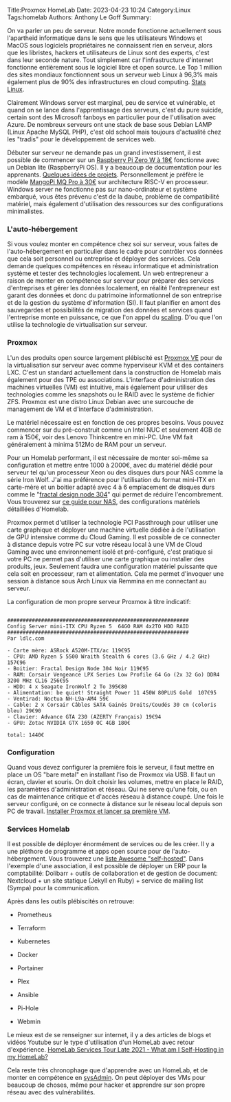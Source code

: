 ﻿Title:Proxmox HomeLab
Date: 2023-04-23 10:24
Category:Linux
Tags:homelab
Authors: Anthony Le Goff
Summary:

On va parler un peu de serveur. Notre monde fonctionne actuellement sous l'apartheid informatique dans le sens que les utilisateurs Windows et MacOS sous logiciels propriétaires ne connaissent rien en serveur, alors que les libristes, hackers et utilisateurs de Linux sont des experts, c'est dans leur seconde nature. Tout simplement car l'infrastructure d'internet fonctionne entièrement sous le logiciel libre et open source. Le Top 1 million des sites mondiaux fonctionnent sous un serveur web Linux à 96,3% mais également plus de 90% des infrastructures en cloud computing. [Stats Linux](https://truelist.co/blog/linux-statistics/).  

Clairement Windows server est marginal, peu de service et vulnérable, et quand on se lance dans l'apprentissage des serveurs, c'est du pure suicide, certain sont des Microsoft fanboys en particulier pour de l'utilisation avec Azure. De nombreux serveurs ont une stack de base sous Debian LAMP (Linux Apache MySQL PHP), c'est old school mais toujours d'actualité chez les "tradis" pour le développement de services web.  

Débuter sur serveur ne demande pas un grand investissement, il est possible de commencer sur un [Raspberry Pi Zero W à 18€](https://www.kubii.fr/pi-zero-w/1851-raspberry-pi-zero-w-3272496006997.html) fonctionne avec un Debian lite (RaspberryPi OS). Il y a beaucoup de documentation pour les apprenants. [Quelques idées de projets](https://raspberrytips.fr/projets-raspberry-pi-zero-2w/). Personnellement je préfère le modèle [MangoPi MQ Pro à 30€](https://fr.aliexpress.com/item/1005004157984532.html) sur architecture RISC-V en processeur. Windows server ne fonctionne pas sur nano-ordinateur et système embarqué, vous êtes prévenu c'est de la daube, problème de compatibilité matériel, mais également d'utilisation des ressources sur des configurations minimalistes.  

### L'auto-hébergement  

Si vous voulez monter en compétence chez soi sur serveur, vous faites de l'auto-hébergement en particulier dans le cadre pour contrôler vos données que cela soit personnel ou entreprise et déployer des services. Cela demande quelques compétences en réseau informatique et administration système et tester des technologies localement. Un web entrepreneur a raison de monter en compétence sur serveur pour préparer des services d'entreprises et gérer les données localement, en réalité l'entrepreneur est garant des données et donc du patrimoine informationnel de son entreprise et de la gestion du système d'information (SI). Il faut planifier en amont des sauvegardes et possibilités de migration des données et services quand l'entreprise monte en puissance, ce que l'on appel du [scaling](https://www.leslivresblancs.fr/dossier/tout-comprendre-de-la-scalabilite-du-scaling-et-de-la-scale). D'ou que l'on utilise la technologie de virtualisation sur serveur.  

### Proxmox  

L'un des produits open source largement plébiscité est [Proxmox VE](https://www.proxmox.com/en/) pour de la virtualisation sur serveur avec comme hyperviseur KVM et des containers LXC. C'est un standard actuellement dans la construction de Homelab mais également pour des TPE ou associations. L'interface d'administration des machines virtuelles (VM) est intuitive, mais également pour utiliser des technologies comme les snapshots ou le RAID avec le système de fichier ZFS. Proxmox est une distro Linux Debian avec une surcouche de management de VM et d'interface d'administration.  

Le matériel nécessaire est en fonction de ces propres besoins. Vous pouvez commencer sur du pré-construit comme un Intel NUC et seulement 4GB de ram à 150€, voir des Lenovo Thinkcentre en mini-PC. Une VM fait généralement à minima 512Mo de RAM pour un serveur.  

Pour un Homelab performant, il est nécessaire de monter soi-même sa configuration et mettre entre 1000 à 2000€, avec du matériel dédié pour serveur tel qu'un processeur Xeon ou des disques durs pour NAS comme la série Iron Wolf. J'ai ma préférence pour l'utilisation du format mini-ITX en carte-mère et un boitier adapté avec 4 à 6 emplacement de disques durs comme le "[fractal design node 304](https://www.fractal-design.com/products/cases/node/node-304/black/)" qui permet de réduire l'encombrement. Vous trouverez sur [ce guide pour NAS](https://forums.serverbuilds.net/t/guide-nas-killer-4-0-fast-quiet-power-efficient-and-flexible-starting-at-125/667), des configurations matériels détaillées d'Homelab.  

Proxmox permet d'utiliser la technologie PCI Passthrough pour utiliser une carte graphique et déployer une machine virtuelle dédiée à de l'utilisation de GPU intensive comme du Cloud Gaming. Il est possible de ce connecter à distance depuis votre PC sur votre réseau local à une VM de Cloud Gaming avec une environnement isolé et pré-configuré, c'est pratique si votre PC ne permet pas d'utiliser une carte graphique ou installer des produits, jeux. Seulement faudra une configuration matériel puissante que cela soit en processeur, ram et alimentation. Cela me permet d'invoquer une session à distance sous Arch Linux via Remmina en me connectant au serveur.  

La configuration de mon propre serveur Proxmox à titre indicatif:  

```Text

###########################################################
Config Server mini-ITX CPU Ryzen 5  64GO RAM 4x2TO HDD RAID
###########################################################
Par ldlc.com

- Carte mère: ASRock A520M-ITX/ac 119€95
- CPU: AMD Ryzen 5 5500 Wraith Stealth 6 cores (3.6 GHz / 4.2 GHz) 157€96
- Boitier: Fractal Design Node 304 Noir 119€95
- RAM: Corsair Vengeance LPX Series Low Profile 64 Go (2x 32 Go) DDR4 3200 MHz CL16 256€95
- HDD: 4 x Seagate IronWolf 2 To 395€80
- Alimentation: be quiet! Straight Power 11 450W 80PLUS Gold  107€95
- Ventirad: Noctua NH-L9a-AM4 59€
- Cable: 2 x Corsair Câbles SATA Gainés Droits/Coudés 30 cm (coloris bleu) 29€90
- Clavier: Advance GTA 230 (AZERTY Français) 19€94
- GPU: Zotac NVIDIA GTX 1650 OC 4GB 180€ 

total: 1440€
```

### Configuration  

Quand vous devez configurer la première fois le serveur, il faut mettre en place un OS "bare metal" en installant l'iso de Proxmox via USB. Il faut un écran, clavier et souris. On doit choisir les volumes, mettre en place le RAID, les paramètres d'administration et réseau. Qui ne serve qu'une fois, ou en cas de maintenance critique et d'accès réseau à distance coupé. Une fois le serveur configuré, on ce connecte à distance sur le réseau local depuis son PC de travail. [Installer Proxmox et lancer sa première VM](https://www.it-connect.fr/comment-installer-proxmox-ve-7-0-et-creer-sa-premiere-vm/).  

### Services Homelab  

Il est possible de déployer énormément de services ou de les créer. Il y a une pléthore de programme et apps open source pour de l'auto-hébergement. Vous trouverez une [liste Awesome "self-hosted"](https://github.com/awesome-selfhosted/awesome-selfhosted). Dans l'exemple d'une association, il est possible de déployer un ERP pour la comptabilité: Dolibarr + outils de collaboration et de gestion de document: Nextcloud + un site statique (Jekyll en Ruby) + service de mailing list (Sympa) pour la communication.  

Après dans les outils plébiscités on retrouve:  

*   Prometheus  
    
*   Terraform  
    
*   Kubernetes  
    
*   Docker  
    
*   Portainer  
    
*   Plex  
    
*   Ansible  
    
*   Pi-Hole  
    
*   Webmin  
    

Le mieux est de se renseigner sur internet, il y a des articles de blogs et vidéos Youtube sur le type d'utilisation d'un HomeLab avec retour d'expérience. [HomeLab Services Tour Late 2021 - What am I Self-Hosting in my HomeLab?](https://www.youtube.com/watch?v=IE5y2_S8S8U)  

Cela reste très chronophage que d'apprendre avec un HomeLab, et de monter en compétence en [sysAdmin](https://legoffant.github.io/ressources-pour-sysadmin-linux.html). On peut déployer des VMs pour beaucoup de choses, même pour hacker et apprendre sur son propre réseau avec des vulnérabilités.